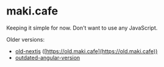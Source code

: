 # maki.cafe

Keeping it simple for now. Don't want to use any JavaScript.

Older versions:

-   [old-nextjs](https://github.com/makinori/maki.cafe/tree/old-nextjs) ([https://old.maki.cafe](https://old.maki.cafe))
-   [outdated-angular-version](https://github.com/makinori/maki.cafe/tree/outdated-angular-version)
